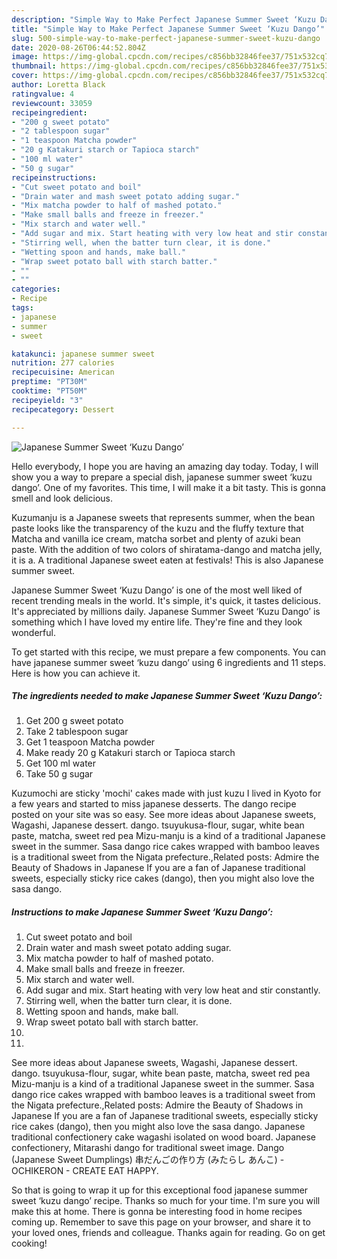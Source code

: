 ```yaml
---
description: "Simple Way to Make Perfect Japanese Summer Sweet ‘Kuzu Dango’"
title: "Simple Way to Make Perfect Japanese Summer Sweet ‘Kuzu Dango’"
slug: 500-simple-way-to-make-perfect-japanese-summer-sweet-kuzu-dango
date: 2020-08-26T06:44:52.804Z
image: https://img-global.cpcdn.com/recipes/c856bb32846fee37/751x532cq70/japanese-summer-sweet-kuzu-dango-recipe-main-photo.jpg
thumbnail: https://img-global.cpcdn.com/recipes/c856bb32846fee37/751x532cq70/japanese-summer-sweet-kuzu-dango-recipe-main-photo.jpg
cover: https://img-global.cpcdn.com/recipes/c856bb32846fee37/751x532cq70/japanese-summer-sweet-kuzu-dango-recipe-main-photo.jpg
author: Loretta Black
ratingvalue: 4
reviewcount: 33059
recipeingredient:
- "200 g sweet potato"
- "2 tablespoon sugar"
- "1 teaspoon Matcha powder"
- "20 g Katakuri starch or Tapioca starch"
- "100 ml water"
- "50 g sugar"
recipeinstructions:
- "Cut sweet potato and boil"
- "Drain water and mash sweet potato adding sugar."
- "Mix matcha powder to half of mashed potato."
- "Make small balls and freeze in freezer."
- "Mix starch and water well."
- "Add sugar and mix. Start heating with very low heat and stir constantly."
- "Stirring well, when the batter turn clear, it is done."
- "Wetting spoon and hands, make ball."
- "Wrap sweet potato ball with starch batter."
- ""
- ""
categories:
- Recipe
tags:
- japanese
- summer
- sweet

katakunci: japanese summer sweet 
nutrition: 277 calories
recipecuisine: American
preptime: "PT30M"
cooktime: "PT50M"
recipeyield: "3"
recipecategory: Dessert

---
```



![Japanese Summer Sweet ‘Kuzu Dango’](https://img-global.cpcdn.com/recipes/c856bb32846fee37/751x532cq70/japanese-summer-sweet-kuzu-dango-recipe-main-photo.jpg)

Hello everybody, I hope you are having an amazing day today. Today, I will show you a way to prepare a special dish, japanese summer sweet ‘kuzu dango’. One of my favorites. This time, I will make it a bit tasty. This is gonna smell and look delicious.

Kuzumanju is a Japanese sweets that represents summer, when the bean paste looks like the transparency of the kuzu and the fluffy texture that Matcha and vanilla ice cream, matcha sorbet and plenty of azuki bean paste. With the addition of two colors of shiratama-dango and matcha jelly, it is a. A traditional Japanese sweet eaten at festivals! This is also Japanese summer sweet.

Japanese Summer Sweet ‘Kuzu Dango’ is one of the most well liked of recent trending meals in the world. It's simple, it's quick, it tastes delicious. It's appreciated by millions daily. Japanese Summer Sweet ‘Kuzu Dango’ is something which I have loved my entire life. They're fine and they look wonderful.


To get started with this recipe, we must prepare a few components. You can have japanese summer sweet ‘kuzu dango’ using 6 ingredients and 11 steps. Here is how you can achieve it.

<!--inarticleads1-->

##### The ingredients needed to make Japanese Summer Sweet ‘Kuzu Dango’:

1. Get 200 g sweet potato
1. Take 2 tablespoon sugar
1. Get 1 teaspoon Matcha powder
1. Make ready 20 g Katakuri starch or Tapioca starch
1. Get 100 ml water
1. Take 50 g sugar


Kuzumochi are sticky &#39;mochi&#39; cakes made with just kuzu I lived in Kyoto for a few years and started to miss japanese desserts. The dango recipe posted on your site was so easy. See more ideas about Japanese sweets, Wagashi, Japanese dessert. dango. tsuyukusa-flour, sugar, white bean paste, matcha, sweet red pea Mizu-manju is a kind of a traditional Japanese sweet in the summer. Sasa dango rice cakes wrapped with bamboo leaves is a traditional sweet from the Nigata prefecture.,Related posts: Admire the Beauty of Shadows in Japanese If you are a fan of Japanese traditional sweets, especially sticky rice cakes (dango), then you might also love the sasa dango. 

<!--inarticleads2-->

##### Instructions to make Japanese Summer Sweet ‘Kuzu Dango’:

1. Cut sweet potato and boil
1. Drain water and mash sweet potato adding sugar.
1. Mix matcha powder to half of mashed potato.
1. Make small balls and freeze in freezer.
1. Mix starch and water well.
1. Add sugar and mix. Start heating with very low heat and stir constantly.
1. Stirring well, when the batter turn clear, it is done.
1. Wetting spoon and hands, make ball.
1. Wrap sweet potato ball with starch batter.
1. 
1. 


See more ideas about Japanese sweets, Wagashi, Japanese dessert. dango. tsuyukusa-flour, sugar, white bean paste, matcha, sweet red pea Mizu-manju is a kind of a traditional Japanese sweet in the summer. Sasa dango rice cakes wrapped with bamboo leaves is a traditional sweet from the Nigata prefecture.,Related posts: Admire the Beauty of Shadows in Japanese If you are a fan of Japanese traditional sweets, especially sticky rice cakes (dango), then you might also love the sasa dango. Japanese traditional confectionery cake wagashi isolated on wood board. Japanese confectionery, Mitarashi dango for traditional sweet image. Dango (Japanese Sweet Dumplings) 串だんごの作り方 (みたらし あんこ) - OCHIKERON - CREATE EAT HAPPY. 

So that is going to wrap it up for this exceptional food japanese summer sweet ‘kuzu dango’ recipe. Thanks so much for your time. I'm sure you will make this at home. There is gonna be interesting food in home recipes coming up. Remember to save this page on your browser, and share it to your loved ones, friends and colleague. Thanks again for reading. Go on get cooking!
